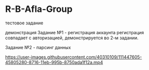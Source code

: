 # R-B-Afla-Group
тестовое задание

демонстрация
Задание №1 - регистрация аккаунта
регистрация совпадает с авторизацией, демонстрируется во 2-м задании.
  
Задание №2 - парсинг данных

https://user-images.githubusercontent.com/40310109/111447605-45805280-8716-11eb-995b-8750ada1f12a.mp4




